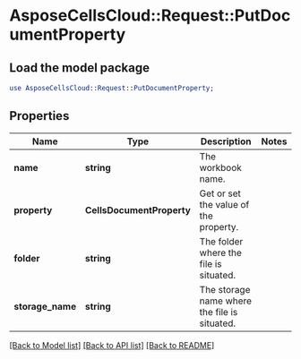 # AsposeCellsCloud::Request::PutDocumentProperty 

## Load the model package
```perl
use AsposeCellsCloud::Request::PutDocumentProperty;
```

## Properties
Name | Type | Description | Notes
------------ | ------------- | ------------- | -------------
**name** | **string** | The workbook name. |
**property** | **CellsDocumentProperty** | Get or set the value of the property. |
**folder** | **string** | The folder where the file is situated. |
**storage_name** | **string** | The storage name where the file is situated. |  

[[Back to Model list]](../README.md#documentation-for-requests) [[Back to API list]](../README.md#documentation-for-api-endpoints) [[Back to README]](../README.md)


